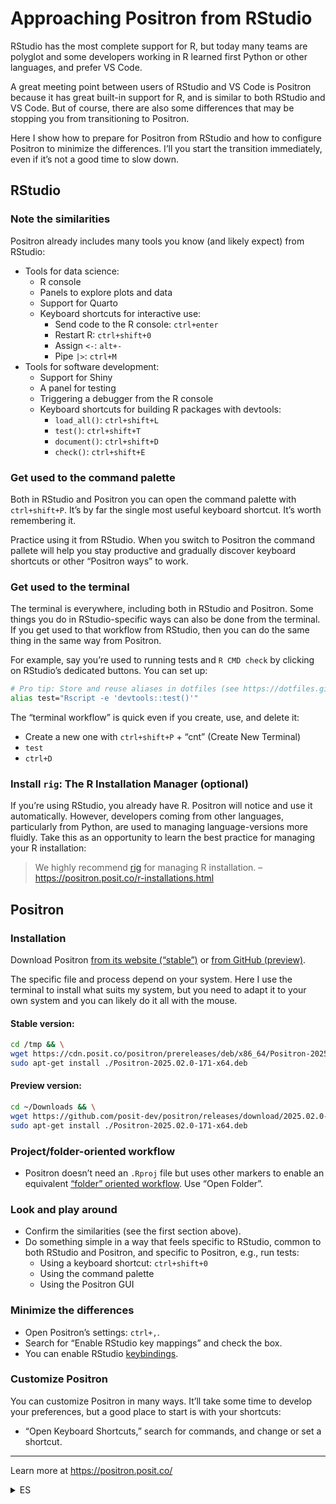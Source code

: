 
<!-- README.md is generated from README.Rmd. Please edit that file -->

# Approaching Positron from RStudio

RStudio has the most complete support for R, but today many teams are
polyglot and some developers working in R learned first Python or other
languages, and prefer VS Code.

A great meeting point between users of RStudio and VS Code is Positron
because it has great built-in support for R, and is similar to both
RStudio and VS Code. But of course, there are also some differences that
may be stopping you from transitioning to Positron.

Here I show how to prepare for Positron from RStudio and how to
configure Positron to minimize the differences. I’ll you start the
transition immediately, even if it’s not a good time to slow down.

## RStudio

### Note the similarities

Positron already includes many tools you know (and likely expect) from
RStudio:

- Tools for data science:
  - R console
  - Panels to explore plots and data
  - Support for Quarto
  - Keyboard shortcuts for interactive use:
    - Send code to the R console: `ctrl+enter`
    - Restart R: `ctrl+shift+0`
    - Assign `<-`: `alt+-`
    - Pipe `|>`: `ctrl+M`
- Tools for software development:
  - Support for Shiny
  - A panel for testing
  - Triggering a debugger from the R console
  - Keyboard shortcuts for building R packages with devtools:
    - `load_all()`: `ctrl+shift+L`
    - `test()`: `ctrl+shift+T`
    - `document()`: `ctrl+shift+D`
    - `check()`: `ctrl+shift+E`

### Get used to the command palette

Both in RStudio and Positron you can open the command palette with
`ctrl+shift+P`. It’s by far the single most useful keyboard shortcut.
It’s worth remembering it.

Practice using it from RStudio. When you switch to Positron the command
pallete will help you stay productive and gradually discover keyboard
shortcuts or other “Positron ways” to work.

### Get used to the terminal

The terminal is everywhere, including both in RStudio and Positron. Some
things you do in RStudio-specific ways can also be done from the
terminal. If you get used to that workflow from RStudio, then you can do
the same thing in the same way from Positron.

For example, say you’re used to running tests and `R CMD check` by
clicking on RStudio’s dedicated buttons. You can set up:

``` sh
# Pro tip: Store and reuse aliases in dotfiles (see https://dotfiles.github.io/)
alias test="Rscript -e 'devtools::test()'"
```

The “terminal workflow” is quick even if you create, use, and delete it:

- Create a new one with `ctrl+shift+P` + “cnt” (Create New Terminal)
- `test`
- `ctrl+D`

### Install `rig`: The R Installation Manager (optional)

If you’re using RStudio, you already have R. Positron will notice and
use it automatically. However, developers coming from other languages,
particularly from Python, are used to managing language-versions more
fluidly. Take this as an opportunity to learn the best practice for
managing your R installation:

> We highly recommend [rig](https://github.com/r-lib/rig) for managing R
> installation. –<https://positron.posit.co/r-installations.html>

## Positron

### Installation

Download Positron [from its website
(“stable”)](https://positron.posit.co/download) or [from GitHub
(preview)](https://github.com/posit-dev/positron/releases).

The specific file and process depend on your system. Here I use the
terminal to install what suits my system, but you need to adapt it to
your own system and you can likely do it all with the mouse.

#### Stable version:

``` sh
cd /tmp && \
wget https://cdn.posit.co/positron/prereleases/deb/x86_64/Positron-2025.02.0-171-x64.deb && \
sudo apt-get install ./Positron-2025.02.0-171-x64.deb
```

#### Preview version:

``` sh
cd ~/Downloads && \
wget https://github.com/posit-dev/positron/releases/download/2025.02.0-171/Positron-2025.02.0-171-x64.deb && \
sudo apt-get install ./Positron-2025.02.0-171-x64.deb
```

### Project/folder-oriented workflow

- Positron doesn’t need an `.Rproj` file but uses other markers to
  enable an equivalent [“folder” oriented
  workflow](https://positron.posit.co/rstudio-rproj-file.html). Use
  “Open Folder”.

### Look and play around

- Confirm the similarities (see the first section above).
- Do something simple in a way that feels specific to RStudio, common to
  both RStudio and Positron, and specific to Positron, e.g., run tests:
  - Using a keyboard shortcut: `ctrl+shift+0`
  - Using the command palette
  - Using the Positron GUI

### Minimize the differences

- Open Positron’s settings: `ctrl+,`.
- Search for “Enable RStudio key mappings” and check the box.
- You can enable RStudio
  [keybindings](https://positron.posit.co/keyboard-shortcuts.html#rstudio-keymap).

### Customize Positron

You can customize Positron in many ways. It’ll take some time to develop
your preferences, but a good place to start is with your shortcuts:

- “Open Keyboard Shortcuts,” search for commands, and change or set a
  shortcut.

------------------------------------------------------------------------

Learn more at <https://positron.posit.co/>

<details>
<summary>
ES
</summary>

TODO: Traducir a espñol.

</details>
